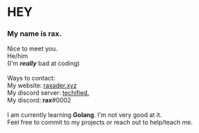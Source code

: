 # HEY
### My name is rax.
Nice to meet you. 
<br>
He/him
<br>
(I'm ***really*** bad at coding)
<br>
<br>
Ways to contact: 
<br>
My website: [raxader.xyz](http://raxader.xyz "secret message: I hate you")
<br>
My discord server: [techified.](https://discord.gg/qsFdvFUMeY "this is a great server")
<br>
My discord: **rax**#0002
<br>
<br>
I am currently learning **Golang**. I'm not very good at it. 
<br>
Feel free to commit to my projects or reach out to help/teach me.
